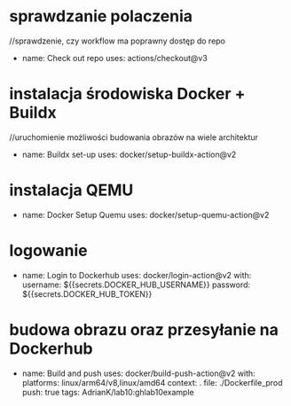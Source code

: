 # sprawdzanie polaczenia
//sprawdzenie, czy workflow ma poprawny dostęp do repo
- name: Check out repo
  uses: actions/checkout@v3

# instalacja środowiska Docker + Buildx
//uruchomienie możliwości budowania obrazów na wiele architektur
- name: Buildx set-up
  uses: docker/setup-buildx-action@v2

# instalacja QEMU
- name: Docker Setup Quemu
  uses: docker/setup-quemu-action@v2

# logowanie
- name: Login to Dockerhub
  uses: docker/login-action@v2
  with:
    username: ${{secrets.DOCKER_HUB_USERNAME}}
    password: ${{secrets.DOCKER_HUB_TOKEN}}

# budowa obrazu oraz przesyłanie na Dockerhub
- name: Build and push
  uses: docker/build-push-action@v2
  with:
    platforms: linux/arm64/v8,linux/amd64
    context: .
    file: ./Dockerfile_prod
    push: true
    tags:
      AdrianK/lab10:ghlab10example

